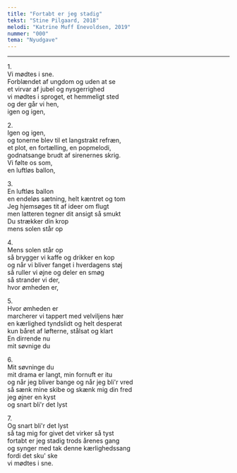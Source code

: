 ```yaml
---
title: "Fortabt er jeg stadig"
tekst: "Stine Pilgaard, 2018"
melodi: "Katrine Muff Enevoldsen, 2019"
nummer: "000"
tema: "Nyudgave"
---
```


***

1.<br>
Vi mødtes i sne.<br>
Forblændet af ungdom og uden at se<br>
et virvar af jubel og nysgerrighed<br>
vi mødtes i sproget, et hemmeligt sted<br>
og der går vi hen,<br>
igen og igen,<br>

2.<br>
Igen og igen,<br>
og tonerne blev til et langstrakt refræn,<br>
et plot, en fortælling, en popmelodi,<br>
godnatsange brudt af sirenernes skrig.<br>
Vi følte os som,<br>
en luftløs ballon,<br>

3.<br>
En luftløs ballon<br>
en endeløs sætning, helt kæntret og tom<br>
Jeg hjemsøges tit af ideer om flugt<br>
men latteren tegner dit ansigt så smukt<br>
Du strækker din krop<br>
mens solen står op<br>

4.<br>
Mens solen står op<br>
så brygger vi kaffe og drikker en kop<br>
og når vi bliver fanget i hverdagens støj<br>
så ruller vi øjne og deler en smøg<br>
så strander vi der,<br>
hvor ømheden er,<br>

5.<br>
Hvor ømheden er<br>
marcherer vi tappert med velviljens hær<br>
en kærlighed tyndslidt og helt desperat<br>
kun båret af løfterne, stålsat og klart<br>
En dirrende nu<br>
mit søvnige du<br>

6.<br>
Mit søvninge du<br>
mit drama er langt, min fornuft er itu<br>
og når jeg bliver bange og når jeg bli'r vred<br>
så sænk mine skibe og skænk mig din fred<br>
jeg øjner en kyst<br>
og snart bli'r det lyst<br>

7.<br>
Og snart bli'r det lyst<br>
så tag mig for givet det virker så tyst<br>
fortabt er jeg stadig trods årenes gang<br>
og synger med tak denne kærlighedssang<br>
fordi det sku' ske<br>
vi mødtes i sne.<br>
